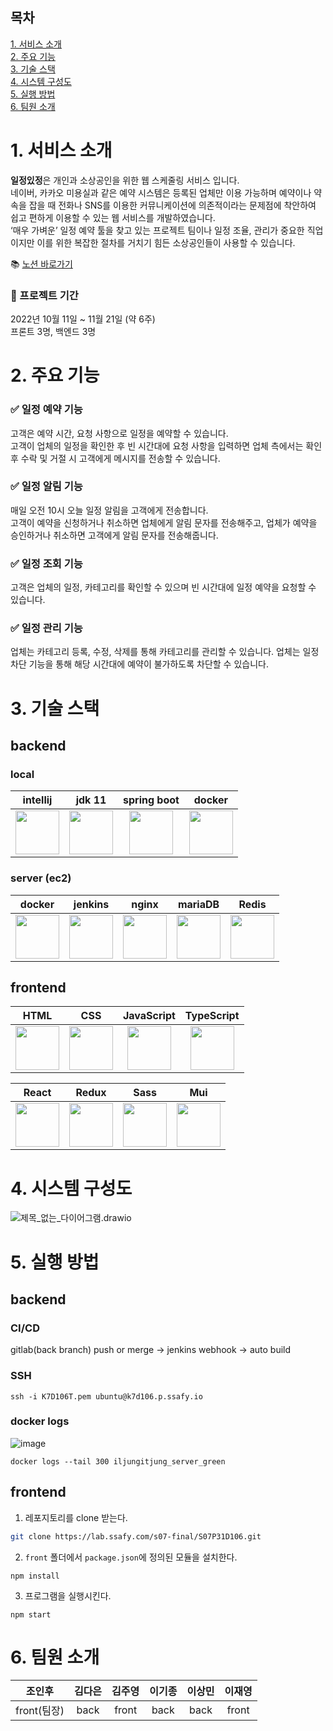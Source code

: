 ## 목차
[1. 서비스 소개](#1-서비스-소개)  
[2. 주요 기능](#2-주요-기능)  
[3. 기술 스택](#3-기술-스택)  
[4. 시스템 구성도](#4-시스템-구성도)  
[5. 실행 방법](#5-실행-방법)  
[6. 팀원 소개](#6-팀원-소개)  

# 1. 서비스 소개
**일정있정**은 개인과 소상공인을 위한 웹 스케줄링 서비스 입니다.  
네이버, 카카오 미용실과 같은 예약 시스템은 등록된 업체만 이용 가능하며 예약이나 약속을 잡을 때 전화나 SNS를 이용한 커뮤니케이션에 의존적이라는 문제점에 착안하여 쉽고 편하게 이용할 수 있는 웹 서비스를 개발하였습니다.  
‘매우 가벼운’ 일정 예약 툴을 찾고 있는 프로젝트 팀이나 일정 조율, 관리가 중요한 직업이지만 이를 위한 복잡한 절차를 거치기 힘든 소상공인들이 사용할 수 있습니다.

📚 [노션 바로가기](https://fierce-alpaca-126.notion.site/3329ecd7f4c54f13979f2edce36bd810)
  

### 📆 프로젝트 기간
2022년 10월 11일 ~ 11월 21일 (약 6주)  
프론트 3명, 백엔드 3명

# 2. 주요 기능
### ✅ 일정 예약 기능
고객은 예약 시간, 요청 사항으로 일정을 예약할 수 있습니다.  
고객이 업체의 일정을 확인한 후 빈 시간대에 요청 사항을 입력하면 업체 측에서는 확인 후 수락 및 거절 시 고객에게 메시지를 전송할 수 있습니다.

### ✅ 일정 알림 기능
매일 오전 10시 오늘 일정 알림을 고객에게 전송합니다.  
고객이 예약을 신청하거나 취소하면 업체에게 알림 문자를 전송해주고, 업체가 예약을 승인하거나 취소하면 고객에게 알림 문자를 전송해줍니다.

### ✅ 일정 조회 기능
고객은 업체의 일정, 카테고리를 확인할 수 있으며 빈 시간대에 일정 예약을 요청할 수 있습니다.

### ✅ 일정 관리 기능
업체는 카테고리 등록, 수정, 삭제를 통해 카테고리를 관리할 수 있습니다.
업체는 일정 차단 기능을 통해 해당 시간대에 예약이 불가하도록 차단할 수 있습니다.

# 3. 기술 스택
## backend
### local
|intellij|jdk 11|spring boot|docker|
|:---:|:---:|:---:|:---:|
|<img src="https://user-images.githubusercontent.com/52438368/195626893-c78d6450-04fc-4d25-b1f7-de3777ce55de.png" height="70px" />|<img src="https://user-images.githubusercontent.com/52438368/195626943-e172849b-a81d-4584-9e94-a4c8275bae57.png" height="70px" />|<img src="https://user-images.githubusercontent.com/52438368/195626992-13753380-523f-4f3e-8962-2da9c67f7ef7.png" height="70px" />|<img src="https://user-images.githubusercontent.com/52438368/195627001-da558b56-28a4-424b-8dea-199b0e740c5e.png" height="70px" />|
### server (ec2)
|docker|jenkins|nginx|mariaDB|Redis|
|:---:|:---:|:---:|:---:|:---:|
|<img src="https://user-images.githubusercontent.com/52438368/195627001-da558b56-28a4-424b-8dea-199b0e740c5e.png" height="70px" />|<img src="https://user-images.githubusercontent.com/52438368/195627021-b948587f-f8ce-47ba-ba55-242a5d12fdd9.png" height="70px" />|<img src="https://user-images.githubusercontent.com/52438368/195627044-56c12e5f-443d-4d4a-93ee-da201fbb97b4.png" height="70px" />|<img src="https://user-images.githubusercontent.com/52438368/195627063-c5152bf1-8aa5-4c75-8a13-eff91601d75c.png" height="70px" />|<img src="https://user-images.githubusercontent.com/52438368/203672705-bb764461-f54d-4449-a583-d5f003b2f79c.png" height="70px" />

## frontend
|HTML|CSS|JavaScript|TypeScript
|:---:|:---:|:---:|:---:|
|<img src="https://user-images.githubusercontent.com/52438368/195627115-bc672bbb-001c-4e15-b603-8fd01fac12c1.png" height="70px" />|<img src="https://user-images.githubusercontent.com/52438368/195627130-8209c379-e1c2-4cc9-89fe-14d364823d9c.png" height="70px" />|<img src="https://user-images.githubusercontent.com/52438368/195627148-c8f95876-db67-479e-972b-6caaa74d1265.png" height="70px" />|<img src="https://user-images.githubusercontent.com/52438368/203672593-d8bea7c3-1ed3-4a8c-8108-61463483a24a.png" height="70px" />|

|React|Redux|Sass|Mui|
|:---:|:---:|:---:|:---:|
|<img src="https://user-images.githubusercontent.com/52438368/195627189-0cb77e7a-fb83-4ad2-ab3b-c5d559ed2cc6.png" height="70px" />|<img src="https://user-images.githubusercontent.com/52438368/195627207-614f859d-fcad-4683-a43e-fa5498b07085.png" height="70px" />|<img src="https://user-images.githubusercontent.com/52438368/195627227-55eff34c-f049-4b9b-9700-a326d10c2572.png" height="70px" />|<img src="https://user-images.githubusercontent.com/52438368/195627241-b4224add-7dc9-4601-9e6a-a56df61df90e.png" height="70px" />

# 4. 시스템 구성도

![제목_없는_다이어그램.drawio](https://lab.ssafy.com/s07-final/S07P31D106/uploads/ebef644f5d0403a88d5f6a6374dec53f/%EC%A0%9C%EB%AA%A9_%EC%97%86%EB%8A%94_%EB%8B%A4%EC%9D%B4%EC%96%B4%EA%B7%B8%EB%9E%A8.drawio.png)

# 5. 실행 방법
## backend
### CI/CD  
gitlab(back branch) push or merge -> jenkins webhook -> auto build  

### SSH
```
ssh -i K7D106T.pem ubuntu@k7d106.p.ssafy.io
```

### docker logs
![image](https://lab.ssafy.com/s07-final/S07P31D106/uploads/cea753e37746b5ce94b991333c57c16a/image.png)
```
docker logs --tail 300 iljungitjung_server_green
```

## frontend
1. 레포지토리를 clone 받는다.
```bash
git clone https://lab.ssafy.com/s07-final/S07P31D106.git
```
2. `front` 폴더에서 `package.json`에 정의된 모듈을 설치한다.
```shell
npm install
```
3. 프로그램을 실행시킨다.
```shell
npm start
```


# 6. 팀원 소개
|조인후|김다은|김주영|이기종|이상민|이재영|
|:---:|:---:|:---:|:---:|:---:|:---:|
|front(팀장)|back|front|back|back|front|
